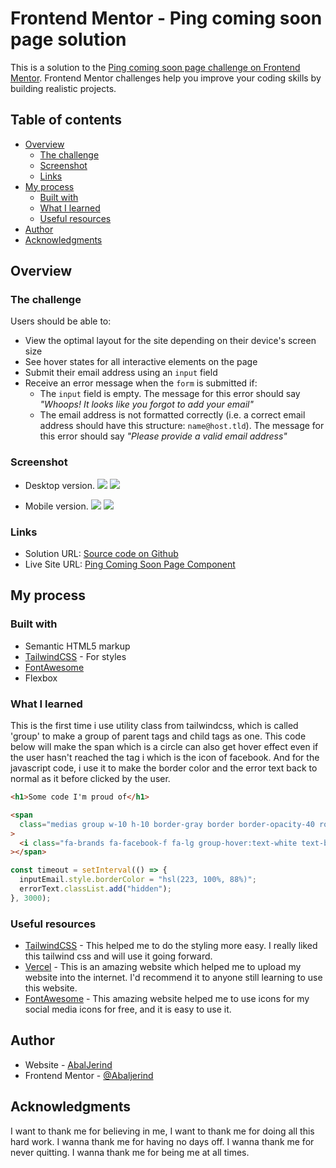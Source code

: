 # Frontend Mentor - Ping coming soon page solution

This is a solution to the [Ping coming soon page challenge on Frontend Mentor](https://www.frontendmentor.io/challenges/ping-single-column-coming-soon-page-5cadd051fec04111f7b848da). Frontend Mentor challenges help you improve your coding skills by building realistic projects.

## Table of contents

- [Overview](#overview)
  - [The challenge](#the-challenge)
  - [Screenshot](#screenshot)
  - [Links](#links)
- [My process](#my-process)
  - [Built with](#built-with)
  - [What I learned](#what-i-learned)
  - [Useful resources](#useful-resources)
- [Author](#author)
- [Acknowledgments](#acknowledgments)

## Overview

### The challenge

Users should be able to:

- View the optimal layout for the site depending on their device's screen size
- See hover states for all interactive elements on the page
- Submit their email address using an `input` field
- Receive an error message when the `form` is submitted if:
  - The `input` field is empty. The message for this error should say _"Whoops! It looks like you forgot to add your email"_
  - The email address is not formatted correctly (i.e. a correct email address should have this structure: `name@host.tld`). The message for this error should say _"Please provide a valid email address"_

### Screenshot

- Desktop version.
  ![](./images/screenshot-ping-coming-soon-desktop.png)
  ![](./images/screenshot-ping-coming-soon-desktop-error-state.png)

- Mobile version.
  ![](./images/screenshot-ping-coming-soon-mobile.jpg)
  ![](./images/screenshot-ping-coming-soon-mobile-error-state.png)

### Links

- Solution URL: [Source code on Github](https://github.com/Abaljerind/ping-coming-soon-page)
- Live Site URL: [Ping Coming Soon Page Component](https://ping-coming-soon-page-git-main-abaljerind.vercel.app/)

## My process

### Built with

- Semantic HTML5 markup
- [TailwindCSS](https://tailwindcss.com/) - For styles
- [FontAwesome](https://fontawesome.com/)
- Flexbox

### What I learned

This is the first time i use utility class from tailwindcss, which is called 'group' to make a group of parent tags and child tags as one. This code below will make the span which is a circle can also get hover effect even if the user hasn't reached the tag i which is the icon of facebook. And for the javascript code, i use it to make the border color and the error text back to normal as it before clicked by the user.

```html
<h1>Some code I'm proud of</h1>
```

```html & css
<span
  class="medias group w-10 h-10 border-gray border border-opacity-40 rounded-full leading-10 inline-flex items-center justify-center duration-1000 transition hover:text-white hover:bg-blue hover:ease-in-out"
>
  <i class="fa-brands fa-facebook-f fa-lg group-hover:text-white text-blue"></i
></span>
```

```js
const timeout = setInterval(() => {
  inputEmail.style.borderColor = "hsl(223, 100%, 88%)";
  errorText.classList.add("hidden");
}, 3000);
```

### Useful resources

- [TailwindCSS](https://tailwindcss.com/) - This helped me to do the styling more easy. I really liked this tailwind css and will use it going forward.
- [Vercel](https://vercel.com) - This is an amazing website which helped me to upload my website into the internet. I'd recommend it to anyone still learning to use this website.
- [FontAwesome](https://fontawesome.com/) - This amazing website helped me to use icons for my social media icons for free, and it is easy to use it.

## Author

- Website - [AbalJerind](https://ping-coming-soon-page-git-main-abaljerind.vercel.app/)
- Frontend Mentor - [@Abaljerind](https://www.frontendmentor.io/profile/Abaljerind)

## Acknowledgments

I want to thank me for believing in me, I want to thank me for doing all this hard work. I wanna thank me for having no days off. I wanna thank me for never quitting. I wanna thank me for being me at all times.
